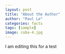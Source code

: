 ```yaml
---
layout: post
title: "About the Author"
author: "Paul Le"
categories: facts
tags: [sample]
image: cuba-4.jpg
---
```


I am editing this for a test 
